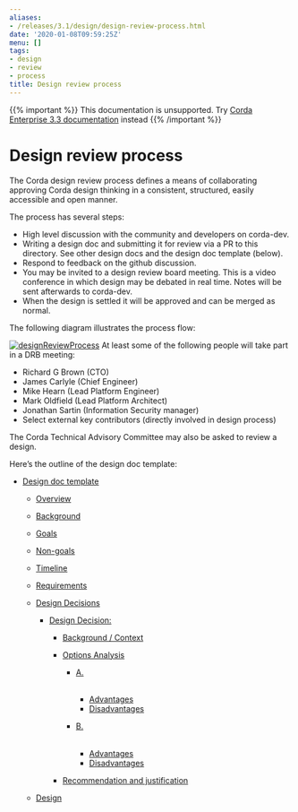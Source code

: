 ```yaml
---
aliases:
- /releases/3.1/design/design-review-process.html
date: '2020-01-08T09:59:25Z'
menu: []
tags:
- design
- review
- process
title: Design review process
---
```

{{% important %}}
This documentation is unsupported.
Try [Corda Enterprise 3.3 documentation](/docs/corda-enterprise/3.3/_index.md) instead
{{% /important %}}


# Design review process

The Corda design review process defines a means of collaborating approving Corda design thinking in a consistent,
structured, easily accessible and open manner.

The process has several steps:


* High level discussion with the community and developers on corda-dev.
* Writing a design doc and submitting it for review via a PR to this directory. See other design docs and the
design doc template (below).
* Respond to feedback on the github discussion.
* You may be invited to a design review board meeting. This is a video conference in which design may be debated in
real time. Notes will be sent afterwards to corda-dev.
* When the design is settled it will be approved and can be merged as normal.

The following diagram illustrates the process flow:

[![designReviewProcess](design/./designReviewProcess.png "designReviewProcess")](designReviewProcess.png)
At least some of the following people will take part in a DRB meeting:


* Richard G Brown (CTO)
* James Carlyle (Chief Engineer)
* Mike Hearn (Lead Platform Engineer)
* Mark Oldfield (Lead Platform Architect)
* Jonathan Sartin (Information Security manager)
* Select external key contributors (directly involved in design process)

The Corda Technical Advisory Committee may also be asked to review a design.

Here’s the outline of the design doc template:



* [Design doc template](template/design.md)
    * [Overview](template/design.md#overview)
    * [Background](template/design.md#background)
    * [Goals](template/design.md#goals)
    * [Non-goals](template/design.md#non-goals)
    * [Timeline](template/design.md#timeline)
    * [Requirements](template/design.md#requirements)
    * [Design Decisions](template/design.md#design-decisions)
        * [Design Decision: <Description heading>](template/decisions/decision.md)
            * [Background / Context](template/decisions/decision.md#background-context)
            * [Options Analysis](template/decisions/decision.md#options-analysis)
                * [A. <Option summary>](template/decisions/decision.md#a-option-summary)
                    * [Advantages](template/decisions/decision.md#advantages)
                    * [Disadvantages](template/decisions/decision.md#disadvantages)


                * [B. <Option summary>](template/decisions/decision.md#b-option-summary)
                    * [Advantages](template/decisions/decision.md#id1)
                    * [Disadvantages](template/decisions/decision.md#id2)




            * [Recommendation and justification](template/decisions/decision.md#recommendation-and-justification)




    * [Design](template/design.md#design)





